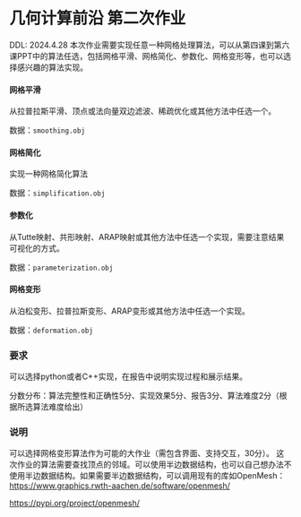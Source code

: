 # 几何计算前沿 第二次作业

DDL: 2024.4.28
本次作业需要实现任意一种网格处理算法，可以从第四课到第六课PPT中的算法任选，包括网格平滑、网格简化、参数化、网格变形等，也可以选择感兴趣的算法实现。

#### 网格平滑

从拉普拉斯平滑、顶点或法向量双边滤波、稀疏优化或其他方法中任选一个。

数据：`smoothing.obj`

#### 网格简化

实现一种网格简化算法

数据：`simplification.obj`

#### 参数化

从Tutte映射、共形映射、ARAP映射或其他方法中任选一个实现，需要注意结果可视化的方式。

数据：`parameterization.obj`

#### 网格变形

从泊松变形、拉普拉斯变形、ARAP变形或其他方法中任选一个实现。

数据：`deformation.obj`

### 要求

可以选择python或者C++实现，在报告中说明实现过程和展示结果。

分数分布：算法完整性和正确性5分、实现效果5分、报告3分、算法难度2分（根据所选算法难度给出）

### 说明

可以选择网格变形算法作为可能的大作业（需包含界面、支持交互，30分）。
这次作业的算法需要查找顶点的邻域。可以使用半边数据结构，也可以自己想办法不使用半边数据结构。如果需要半边数据结构，可以调用现有的库如OpenMesh：
https://www.graphics.rwth-aachen.de/software/openmesh/

https://pypi.org/project/openmesh/
